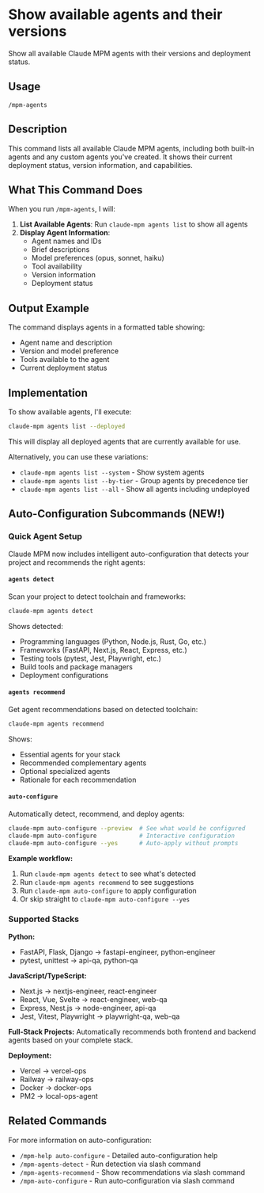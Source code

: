 # Show available agents and their versions

Show all available Claude MPM agents with their versions and deployment status.

## Usage

```
/mpm-agents
```

## Description

This command lists all available Claude MPM agents, including both built-in agents and any custom agents you've created. It shows their current deployment status, version information, and capabilities.

## What This Command Does

When you run `/mpm-agents`, I will:

1. **List Available Agents**: Run `claude-mpm agents list` to show all agents
2. **Display Agent Information**:
   - Agent names and IDs
   - Brief descriptions
   - Model preferences (opus, sonnet, haiku)
   - Tool availability
   - Version information
   - Deployment status

## Output Example

The command displays agents in a formatted table showing:
- Agent name and description
- Version and model preference
- Tools available to the agent
- Current deployment status

## Implementation

To show available agents, I'll execute:
```bash
claude-mpm agents list --deployed
```

This will display all deployed agents that are currently available for use.

Alternatively, you can use these variations:
- `claude-mpm agents list --system` - Show system agents
- `claude-mpm agents list --by-tier` - Group agents by precedence tier
- `claude-mpm agents list --all` - Show all agents including undeployed

## Auto-Configuration Subcommands (NEW!)

### Quick Agent Setup

Claude MPM now includes intelligent auto-configuration that detects your project and recommends the right agents:

#### `agents detect`
Scan your project to detect toolchain and frameworks:
```bash
claude-mpm agents detect
```

Shows detected:
- Programming languages (Python, Node.js, Rust, Go, etc.)
- Frameworks (FastAPI, Next.js, React, Express, etc.)
- Testing tools (pytest, Jest, Playwright, etc.)
- Build tools and package managers
- Deployment configurations

#### `agents recommend`
Get agent recommendations based on detected toolchain:
```bash
claude-mpm agents recommend
```

Shows:
- Essential agents for your stack
- Recommended complementary agents
- Optional specialized agents
- Rationale for each recommendation

#### `auto-configure`
Automatically detect, recommend, and deploy agents:
```bash
claude-mpm auto-configure --preview  # See what would be configured
claude-mpm auto-configure            # Interactive configuration
claude-mpm auto-configure --yes      # Auto-apply without prompts
```

**Example workflow:**
1. Run `claude-mpm agents detect` to see what's detected
2. Run `claude-mpm agents recommend` to see suggestions
3. Run `claude-mpm auto-configure` to apply configuration
4. Or skip straight to `claude-mpm auto-configure --yes`

### Supported Stacks

**Python:**
- FastAPI, Flask, Django → fastapi-engineer, python-engineer
- pytest, unittest → api-qa, python-qa

**JavaScript/TypeScript:**
- Next.js → nextjs-engineer, react-engineer
- React, Vue, Svelte → react-engineer, web-qa
- Express, Nest.js → node-engineer, api-qa
- Jest, Vitest, Playwright → playwright-qa, web-qa

**Full-Stack Projects:**
Automatically recommends both frontend and backend agents based on your complete stack.

**Deployment:**
- Vercel → vercel-ops
- Railway → railway-ops
- Docker → docker-ops
- PM2 → local-ops-agent

## Related Commands

For more information on auto-configuration:
- `/mpm-help auto-configure` - Detailed auto-configuration help
- `/mpm-agents-detect` - Run detection via slash command
- `/mpm-agents-recommend` - Show recommendations via slash command
- `/mpm-auto-configure` - Run auto-configuration via slash command